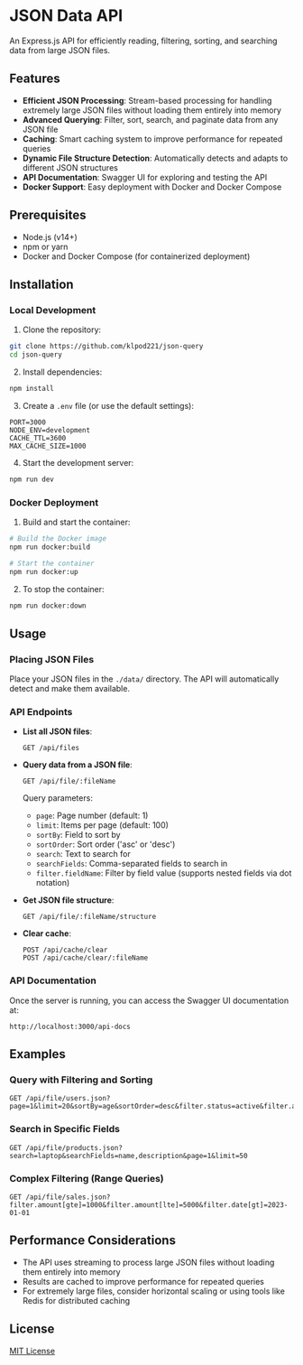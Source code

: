 # JSON Data API

An Express.js API for efficiently reading, filtering, sorting, and searching data from large JSON files.

## Features

- **Efficient JSON Processing**: Stream-based processing for handling extremely large JSON files without loading them entirely into memory
- **Advanced Querying**: Filter, sort, search, and paginate data from any JSON file
- **Caching**: Smart caching system to improve performance for repeated queries
- **Dynamic File Structure Detection**: Automatically detects and adapts to different JSON structures
- **API Documentation**: Swagger UI for exploring and testing the API
- **Docker Support**: Easy deployment with Docker and Docker Compose

## Prerequisites

- Node.js (v14+)
- npm or yarn
- Docker and Docker Compose (for containerized deployment)

## Installation

### Local Development

1. Clone the repository:

```bash
git clone https://github.com/klpod221/json-query
cd json-query
```

2. Install dependencies:

```bash
npm install
```

3. Create a `.env` file (or use the default settings):

```
PORT=3000
NODE_ENV=development
CACHE_TTL=3600
MAX_CACHE_SIZE=1000
```

4. Start the development server:

```bash
npm run dev
```

### Docker Deployment

1. Build and start the container:

```bash
# Build the Docker image
npm run docker:build

# Start the container
npm run docker:up
```

2. To stop the container:

```bash
npm run docker:down
```

## Usage

### Placing JSON Files

Place your JSON files in the `./data/` directory. The API will automatically detect and make them available.

### API Endpoints

- **List all JSON files**:

  ```
  GET /api/files
  ```

- **Query data from a JSON file**:

  ```
  GET /api/file/:fileName
  ```

  Query parameters:
  - `page`: Page number (default: 1)
  - `limit`: Items per page (default: 100)
  - `sortBy`: Field to sort by
  - `sortOrder`: Sort order ('asc' or 'desc')
  - `search`: Text to search for
  - `searchFields`: Comma-separated fields to search in
  - `filter.fieldName`: Filter by field value (supports nested fields via dot notation)

- **Get JSON file structure**:

  ```
  GET /api/file/:fileName/structure
  ```

- **Clear cache**:

  ```
  POST /api/cache/clear
  POST /api/cache/clear/:fileName
  ```

### API Documentation

Once the server is running, you can access the Swagger UI documentation at:

```
http://localhost:3000/api-docs
```

## Examples

### Query with Filtering and Sorting

```
GET /api/file/users.json?page=1&limit=20&sortBy=age&sortOrder=desc&filter.status=active&filter.age[gte]=18
```

### Search in Specific Fields

```
GET /api/file/products.json?search=laptop&searchFields=name,description&page=1&limit=50
```

### Complex Filtering (Range Queries)

```
GET /api/file/sales.json?filter.amount[gte]=1000&filter.amount[lte]=5000&filter.date[gt]=2023-01-01
```

## Performance Considerations

- The API uses streaming to process large JSON files without loading them entirely into memory
- Results are cached to improve performance for repeated queries
- For extremely large files, consider horizontal scaling or using tools like Redis for distributed caching

## License

[MIT License](LICENSE)
